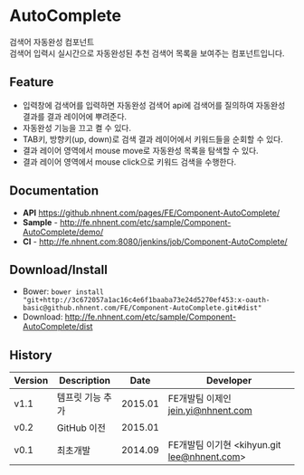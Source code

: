 AutoComplete
======================
검색어 자동완성 컴포넌트<br>
검색어 입력시 실시간으로 자동완성된 추천 검색어 목록을 보여주는 컴포넌트입니다.

## Feature
* 입력창에 검색어를 입력하면 자동완성 검색어 api에 검색어를 질의하여 자동완성 결과를 결과 레이어에 뿌려준다.
* 자동완성 기능을 끄고 켤 수 있다.
* TAB키, 방향키(up, down)로 검색 결과 레이어에서 키워드들을 순회할 수 있다.
* 결과 레이어 영역에서 mouse move로 자동완성 목록을 탐색할 수 있다.
* 결과 레이어 영역에서 mouse click으로 키워드 검색을 수행한다.

## Documentation
* **API** <a href="https://github.nhnent.com/pages/FE/Component-AutoComplete/">https://github.nhnent.com/pages/FE/Component-AutoComplete/</a>
* **Sample** - <a href="http://fe.nhnent.com/etc/sample/Component-AutoComplete/demo/">http://fe.nhnent.com/etc/sample/Component-AutoComplete/demo/</a>
* **CI** - <a href="http://fe.nhnent.com:8080/jenkins/job/Component-AutoComplete/">http://fe.nhnent.com:8080/jenkins/job/Component-AutoComplete/</a>

## Download/Install
* Bower: `bower install "git+http://3c672057a1ac16c4e6f1baaba73e24d5270ef453:x-oauth-basic@github.nhnent.com/FE/Component-AutoComplete.git#dist"`
* Download: <a href="http://fe.nhnent.com/etc/sample/Component-AutoComplete/dist">http://fe.nhnent.com/etc/sample/Component-AutoComplete/dist</a>


## History
| Version | Description | Date | Developer |
| ---- | ---- | ---- | ---- |
| v1.1 | 템프릿 기능 추가 | 2015.01 | FE개발팀 이제인<jein.yi@nhnent.com> |
| v0.2 | GitHub 이전 | 2015.01 | |
| v0.1 | 최초개발 | 2014.09 | FE개발팀 이기현 <kihyun.git lee@nhnent.com> |
